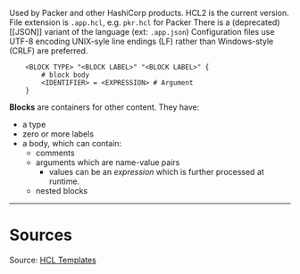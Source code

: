 Used by Packer and other HashiCorp products.
HCL2 is the current version.
File extension is `.app.hcl`, e.g. `pkr.hcl` for Packer
There is a (deprecated) [[JSON]] variant of the language (ext: `.app.json`)
Configuration files use UTF-8 encoding
UNIX-syle line endings (LF) rather than Windows-style (CRLF) are preferred.

```HCL
	<BLOCK TYPE> "<BLOCK LABEL>" "<BLOCK LABEL>" {
		# block body
		<IDENTIFIER> = <EXPRESSION> # Argument
	}
```

**Blocks** are containers for other content. They have:
- a type
- zero or more labels
- a body, which can contain:
	- comments
	- arguments which are name-value pairs
		- values can be an *expression* which is further processed at runtime.
	- nested blocks

----
# Sources
Source: [HCL Templates](https://www.packer.io/docs/templates/hcl_templates)

